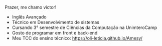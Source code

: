 Prazer, me chamo victor!

- Inglês Avançado
- Técnico em Desenvolvimento de sistemas
- Cursando 3° semestre de Ciências da Computação na UnimteroCamp
- Gosto de programar em front e back-end
- Meu TCC do ensino técnico: https://oli-leticia.github.io/Amesy/

